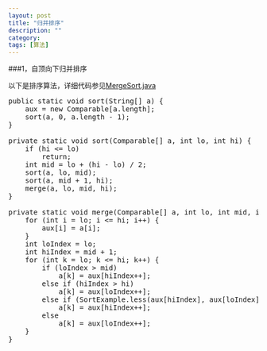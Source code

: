 ```yaml
---
layout: post
title: "归并排序"
description: ""
category: 
tags: [算法]
---
```



###1，自顶向下归并排序  

以下是排序算法，详细代码参见[MergeSort.java](https://github.com/agileluo/algorithms_learn/blob/master/sort/MergeSort.java)
<pre>
public static void sort(String[] a) {
	aux = new Comparable[a.length];
	sort(a, 0, a.length - 1);
}

private static void sort(Comparable[] a, int lo, int hi) {
	if (hi <= lo)
		return;
	int mid = lo + (hi - lo) / 2;
	sort(a, lo, mid);
	sort(a, mid + 1, hi);
	merge(a, lo, mid, hi);
}

private static void merge(Comparable[] a, int lo, int mid, int hi) {
	for (int i = lo; i <= hi; i++) {
		aux[i] = a[i];
	}
	int loIndex = lo;
	int hiIndex = mid + 1;
	for (int k = lo; k <= hi; k++) {
		if (loIndex > mid)
			a[k] = aux[hiIndex++];
		else if (hiIndex > hi)
			a[k] = aux[loIndex++];
		else if (SortExample.less(aux[hiIndex], aux[loIndex]))
			a[k] = aux[hiIndex++];
		else
			a[k] = aux[loIndex++];
	}
}
</pre>
